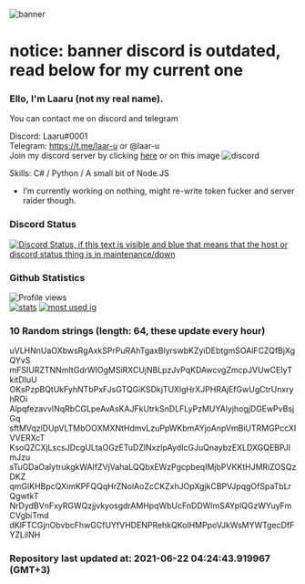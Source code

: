 
![banner](https://raw.githubusercontent.com/stop-bark/stop-bark/master/banner4.png)
# notice: banner discord is outdated, read below for my current one


### Ello, I'm Laaru (not my real name).

You can contact me on discord and telegram  

Discord: Laaru#0001  
Telegram: https://t.me/laar-u or @laar-u  
Join my discord server by clicking [here](https://discord.gg/invite/monk) or on this image ![discord](https://discord.com/api/guilds/848458923136122901/embed.png)

Skills: C# / Python / A small bit of Node.JS  

- I’m currently working on nothing, might re-write token fucker and server raider though.

### Discord Status
[![Discord Status, if this text is visible and blue that means that the host or discord status thing is in maintenance/down](https://discord.c99.nl/widget/theme-4/739824148267925565.png)](https://discord.c99.nl/)

### Github Statistics
![Profile views](https://komarev.com/ghpvc/?username=Laar-u) <br> [![stats](https://github-readme-stats.vercel.app/api?username=Laar-u&show_icons=true&theme=synthwave)](https://github.com/anuraghazra/github-readme-stats) [![most used ig](https://github-readme-stats.vercel.app/api/top-langs/?username=Laar-u&layout=compact&theme=synthwave&show_icons=true&langs_count=10)]((https://github.com/anuraghazra/github-readme-stats))

### 10 Random strings (length: 64, these update every hour)
uVLHNnUaOXbwsRgAxkSPrPuRAhTgaxBlyrswbKZyiDEbtgmSOAlFCZQfBjXgQYvS
mFSIURZTNNmItGdrWIOgMSiRXCUjNBLpzJvPqKDAwcvgZmcpJVUwCEIyTkitDIuU
OKsPzpBQtUkFyhNTbPxFJsGTQGiKSDkjTUXlgHrXJPHRAjEfGwUgCtrUnxryhROi
AlpqfezavvINqRbCGLpeAvAsKAJFkUtrkSnDLFLyPzMUYAlyjhogjDGEwPvBsjGq
sftMVqzlDUpVLTMbOOXMXNtHdmvLzuPpWKbmAYjoAnpVmBiUTRMGPccXIVVERXcT
KsoQZCXjLscsJDcgULtaOGzETuDZlNxzIpAydIcGJuQnaybzEXLDXGQEBPJImJzu
sTuGDaOalytrukgkWAIfZVjVahaLQQbxEWzPgcpbeqIMjbPVKKtHJMRiZOSQzDKZ
qmGlKHBpcQXimKPFQQqHrZNolAoZcCKZxhJOpXgjkCBPVJpqgOfSpaTbLrQgwtkT
NrDydBVnFxyRGWQzjjvkyosgdrAMHpqWbUcFnDDWlmSAYplQGzWYuyFmCVgbiTmd
dKlFTCGjnObvbcFhwGCfUYfVHDENPRehkQKolHMPpoVJkWsMYWTgecDfFYZLilNH

### Repository last updated at: 2021-06-22 04:24:43.919967 (GMT+3)
